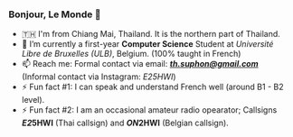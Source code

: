 ### Bonjour, Le Monde 👋

<!--
**paopaomc/paopaomc** is a ✨ _special_ ✨ repository because its `README.md` (this file) appears on your GitHub profile.

Here are some ideas to get you started:

-->

<!-- - 🔭 I’m currently working on ... -->
- 🇹🇭 I'm from Chiang Mai, Thailand. It is the northern part of Thailand.
- 🌱 I’m currently a first-year **Computer Science** Student at *Université Libre de Bruxelles (ULB)*, Belgium. (100% taught in French)
- 📫 Reach me: Formal contact via email: ***th.suphon@gmail.com*** (Informal contact via Instagram: *E25HWI*)
- ⚡ Fun fact #1: I can speak and understand French well (around B1 - B2 level).
- ⚡ Fun fact #2: I am an occasional amateur radio opearator; Callsigns ***E2*5HWI** (Thai callsign) and ***ON*2HWI** (Belgian callsign).

